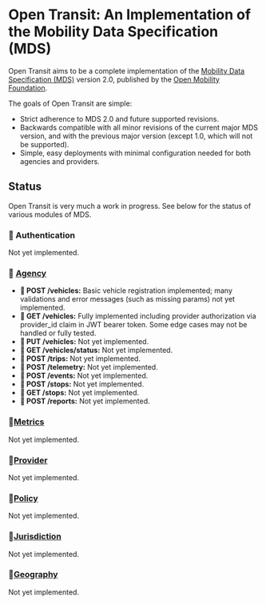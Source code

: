 # Open Transit: An Implementation of the Mobility Data Specification (MDS)

Open Transit aims to be a complete implementation of the [Mobility Data Specification (MDS)](https://github.com/openmobilityfoundation/mobility-data-specification/tree/2.0.0) version 2.0, published by the [Open Mobility Foundation](https://www.openmobilityfoundation.org/).

The goals of Open Transit are simple:

- Strict adherence to MDS 2.0 and future supported revisions.
- Backwards compatible with all minor revisions of the current major MDS version, and with the previous major version (except 1.0, which will not be supported).
- Simple, easy deployments with minimal configuration needed for both agencies and providers.

## Status

Open Transit is very much a work in progress. See below for the status of various modules of MDS.

### 🚫 Authentication

Not yet implemented.

### 🚧 [Agency](https://github.com/openmobilityfoundation/mobility-data-specification/blob/2.0.0/agency/README.md)

- **🚧 POST /vehicles:** Basic vehicle registration implemented; many validations and error messages (such as missing params) not yet implemented.
- **🧪 GET /vehicles:** Fully implemented including provider authorization via provider_id claim in JWT bearer token. Some edge cases may not be handled or fully tested.
- **🚫 PUT /vehicles:** Not yet implemented.
- **🚫 GET /vehicles/status:** Not yet implemented.
- **🚫 POST /trips:** Not yet implemented.
- **🚫 POST /telemetry:** Not yet implemented.
- **🚫 POST /events:** Not yet implemented.
- **🚫 POST /stops:** Not yet implemented.
- **🚫 GET /stops:** Not yet implemented.
- **🚫 POST /reports:** Not yet implemented.

### 🚫[Metrics](https://github.com/openmobilityfoundation/mobility-data-specification/blob/2.0.0/agency/README.md)

Not yet implemented.

### 🚫[Provider](https://github.com/openmobilityfoundation/mobility-data-specification/blob/2.0.0/provider/README.md)

Not yet implemented.

### 🚫[Policy](https://github.com/openmobilityfoundation/mobility-data-specification/blob/2.0.0/policy/README.md)

Not yet implemented.

### 🚫[Jurisdiction](https://github.com/openmobilityfoundation/mobility-data-specification/blob/2.0.0/policy/README.md)

Not yet implemented.

### 🚫[Geography](https://github.com/openmobilityfoundation/mobility-data-specification/blob/2.0.0/geography/README.md)

Not yet implemented.
